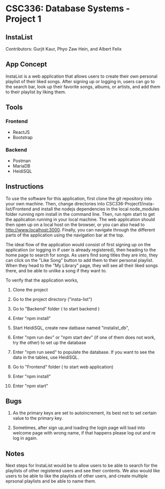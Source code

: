 # CSC336: Database Systems - Project 1

## InstaList

Contributors: Gurjit Kaur, Phyo Zaw Hein, and Albert Felix

## App Concept

InstaList is a web application that allows users to create their own personal playlist of their liked songs. After signing up or logging in, users can go to the search bar, look up their favorite songs, albums, or artists, and add them to their playlist by liking them.

## Tools

### Frontend

- ReactJS
- Bootstrap

### Backend

- Postman
- MariaDB
- HeidiSQL

## Instructions

To use the software for this application, first clone the git repository into your own machine. Then, change directories into CSC336-Project1/insta-list/Frontend and install the nodejs dependencies in the local node_modules folder running npm install in the command line. Then, run npm start to get the application running in your local machine. The web application should then open up on a local host on the browser, or you can also head to http://www.localhost:3000. Finally, you can navigate through the different parts of the application using the navigation bar at the top.

The ideal flow of the application would consist of first signing up on the application (or logging in if user is already registered), then heading to the home page to search for songs. As users find song titles they are into, they can click on the "Like Song" button to add them to their personal playlist. When they head to the "My Library" page, they will see all their liked songs there, and be able to unlike a song if they want to.

To verify that the application works, 

1. Clone the project

2. Go to the project directory ("insta-list")

3. Go to "Backend" folder ( to start backend )

4. Enter "npm install"

5. Start HeidiSQL, create new datbase named "instalist_db", 

6. Enter "npm run dev" or "npm start dev" (if one of them does not work, try the other) to set up the database

7. Enter "npm run seed" to populate the database. If you want to see the data in the tables, use HeidiSQL.

8. Go to "Frontend" folder ( to start web application)

9. Enter "npm install"

10. Enter "npm start"

## Bugs

1. As the primary keys are set to autoincrement, its best not to set certain value to the primary key.

2. Sometimes, after sign up,and loading the login page will load into welcome page with wrong name, if that happens please log out and re log in again.

## Notes
Next steps for InstaList would be to allow users to be able to search for the playlists of other registered users and see their contents. We also would like users to be able to like the playlists of other users, and create multiple eprsonal playlists and be able to name them.
